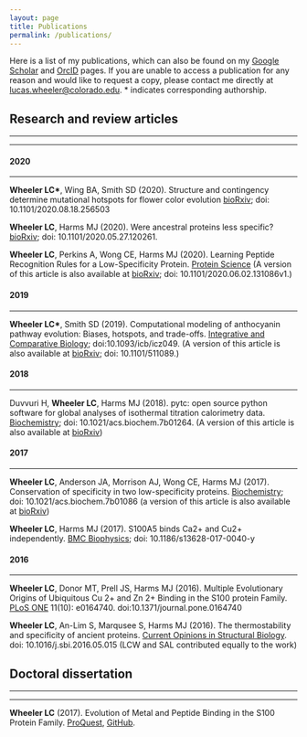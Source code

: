 ```yaml
---
layout: page
title: Publications
permalink: /publications/
---
```

Here is a list of my publications, which can also be found on my [Google Scholar](https://scholar.google.com/citations?user=IEcP51wAAAAJ&hl=en) and [OrcID](https://orcid.org/0000-0002-9483-9792?lang=en) pages. If you are unable to access a publication for any reason and would like to request a copy, please contact me directly at lucas.wheeler@colorado.edu. \* indicates corresponding authorship.

## Research and review articles
<hr><hr>

#### 2020
<hr>

**Wheeler LC\***, Wing BA, Smith SD (2020). Structure and contingency determine mutational hotspots for flower color evolution [bioRxiv](https://www.biorxiv.org/content/10.1101/2020.08.18.256503v1); doi: 10.1101/2020.08.18.256503


**Wheeler LC**, Harms MJ (2020). Were ancestral proteins less specific? [bioRxiv](https://www.biorxiv.org/content/10.1101/2020.05.27.120261v1); doi: 10.1101/2020.05.27.120261.


**Wheeler LC**, Perkins A, Wong CE, Harms MJ (2020). Learning Peptide Recognition Rules for a Low-Specificity Protein. [Protein Science](https://onlinelibrary.wiley.com/doi/abs/10.1002/pro.3958) (A version of this article is also available at [bioRxiv](https://www.biorxiv.org/content/10.1101/2020.06.02.131086v1); doi: 10.1101/2020.06.02.131086v1.)


#### 2019
<hr>

**Wheeler LC\***, Smith SD (2019). Computational modeling of anthocyanin pathway evolution: Biases, hotspots, and trade-offs.
[Integrative and Comparative Biology](https://academic.oup.com/icb/advance-article/doi/10.1093/icb/icz049/5497801?guestAccessKey=6d4d5dc9-52b6-4a41-8789-0e90597a0816); doi:10.1093/icb/icz049. (A version of this article is also available at [bioRxiv](https://www.biorxiv.org/content/early/2019/01/03/511089); doi: 10.1101/511089.)


#### 2018
<hr>

Duvvuri H, **Wheeler LC**, Harms MJ (2018). pytc: open source python software for global analyses of isothermal titration calorimetry data. [Biochemistry](https://pubs.acs.org/doi/abs/10.1021/acs.biochem.7b01264); doi: 10.1021/acs.biochem.7b01264. (A version of this article is also available at [bioRxiv](https://www.biorxiv.org/content/early/2017/12/15/234682))

#### 2017
<hr>

**Wheeler LC**, Anderson JA, Morrison AJ, Wong CE, Harms MJ (2017). Conservation of specificity in two low-specificity proteins. [Biochemistry](http://pubs.acs.org/doi/10.1021/acs.biochem.7b01086); doi: 10.1021/acs.biochem.7b01086 (a version of this article is also available at [bioRxiv](https://www.biorxiv.org/content/early/2017/10/25/207324))


**Wheeler LC**, Harms MJ (2017). S100A5 binds Ca2+ and Cu2+ independently. [BMC Biophysics](https://bmcbiophys.biomedcentral.com/articles/10.1186/s13628-017-0040-y); doi: 10.1186/s13628-017-0040-y 

#### 2016
<hr>

**Wheeler LC**, Donor MT, Prell JS, Harms MJ (2016). Multiple Evolutionary 
Origins of Ubiquitous Cu 2+ and Zn 2+ Binding in the S100 protein Family. 
[PLoS ONE](http://journals.plos.org/plosone/article?id=10.1371/journal.pone.0164740) 11(10): e0164740. doi:10.1371/journal.pone.0164740 


**Wheeler LC**, An-Lim S, Marqusee S, Harms MJ (2016). The thermostability 
and specificity of ancient proteins. [Current Opinions in Structural Biology](http://www.sciencedirect.com/science/article/pii/S0959440X16300501). doi: 10.1016/j.sbi.2016.05.015 (LCW and SAL contributed equally to the work) 


## Doctoral dissertation
<hr><hr>

**Wheeler LC** (2017). Evolution of Metal and Peptide Binding in the S100 Protein Family. [ProQuest](https://search.proquest.com/docview/2015148136?pq-origsite=gscholar), [GitHub](https://github.com/lcwheeler/dissertation).
